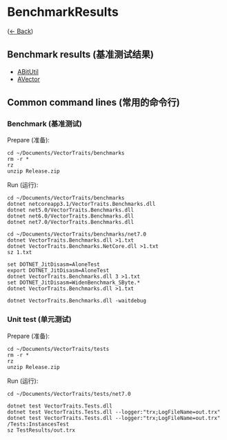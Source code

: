 # BenchmarkResults
([← Back](../../README.md))

## Benchmark results (基准测试结果)

- [ABitUtil](ABitUtil/README.md)
- [AVector](AVector/README.md)

## Common command lines (常用的命令行)

### Benchmark (基准测试)

Prepare (准备):
```
cd ~/Documents/VectorTraits/benchmarks
rm -r *
rz
unzip Release.zip

```

Run (运行):
```
cd ~/Documents/VectorTraits/benchmarks
dotnet netcoreapp3.1/VectorTraits.Benchmarks.dll
dotnet net5.0/VectorTraits.Benchmarks.dll
dotnet net6.0/VectorTraits.Benchmarks.dll
dotnet net7.0/VectorTraits.Benchmarks.dll

cd ~/Documents/VectorTraits/benchmarks/net7.0
dotnet VectorTraits.Benchmarks.dll >1.txt
dotnet VectorTraits.Benchmarks.NetCore.dll >1.txt
sz 1.txt

set DOTNET_JitDisasm=AloneTest
export DOTNET_JitDisasm=AloneTest
dotnet VectorTraits.Benchmarks.dll 3 >1.txt
set DOTNET_JitDisasm=WidenBenchmark_SByte.*
dotnet VectorTraits.Benchmarks.dll >1.txt

dotnet VectorTraits.Benchmarks.dll -waitdebug
```


### Unit test (单元测试)

Prepare (准备):
```
cd ~/Documents/VectorTraits/tests
rm -r *
rz
unzip Release.zip

```

Run (运行):
```
cd ~/Documents/VectorTraits/tests/net7.0

dotnet test VectorTraits.Tests.dll
dotnet test VectorTraits.Tests.dll --logger:"trx;LogFileName=out.trx"
dotnet test VectorTraits.Tests.dll --logger:"trx;LogFileName=out.trx" /Tests:InstancesTest
sz TestResults/out.trx
```
